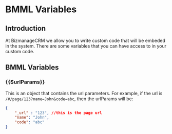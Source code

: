 # BMML Variables


## Introduction
At BizmanageCRM we allow you to write custom code that will be embeded in the system.
There are some variables that you can have access to in your custom code.


## BMML Variables

### {{$urlParams}}
This is an object that contains the url parameters. For example, if the url is `/#/page/123?name=John&code=abc`, then the urlParams will be:
```json
{
    "_url" : "123", //this is the page url
    "name": "John",
    "code": "abc"
}
```